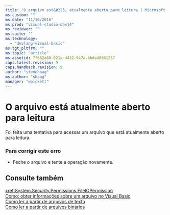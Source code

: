 ```yaml
---
title: "O arquivo est&#225; atualmente aberto para leitura | Microsoft Docs"
ms.custom: ""
ms.date: "11/16/2016"
ms.prod: "visual-studio-dev14"
ms.reviewer: ""
ms.suite: ""
ms.technology: 
  - "devlang-visual-basic"
ms.tgt_pltfrm: ""
ms.topic: "article"
ms.assetid: 7f662a68-021a-4432-947a-6bde48061257
caps.latest.revision: 9
caps.handback.revision: 9
author: "stevehoag"
ms.author: "shoag"
manager: "wpickett"
---
```

# O arquivo est&#225; atualmente aberto para leitura
Foi feita uma tentativa para acessar um arquivo que está atualmente aberto para leitura.  
  
### Para corrigir este erro  
  
-   Feche o arquivo e tente a operação novamente.  
  
## Consulte também  
 <xref:System.Security.Permissions.FileIOPermission>   
 [Como: obter informações sobre um arquivo no Visual Basic](http://msdn.microsoft.com/pt-br/ca0720ec-f40e-4c11-9748-0ce1685c78f0)   
 [Como ler a partir de arquivos de texto](../../visual-basic/developing-apps/programming/drives-directories-files/how-to-read-from-text-files.md)   
 [Como ler a partir de arquivos binários](../../visual-basic/developing-apps/programming/drives-directories-files/how-to-read-from-binary-files.md)